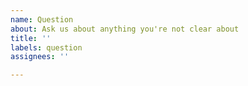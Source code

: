 ```yaml
---
name: Question
about: Ask us about anything you're not clear about
title: ''
labels: question
assignees: ''

---
```



